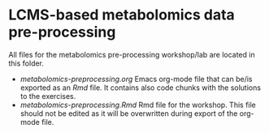 # LCMS-based metabolomics data pre-processing

All files for the metabolomics pre-processing workshop/lab are located in this
folder.

+ *metabolomics-preprocessing.org* Emacs org-mode file that can be/is exported
  as an *Rmd* file. It contains also code chunks with the solutions to the
  exercises.
+ *metabolomics-preprocessing.Rmd* Rmd file for the workshop. This file should
  not be edited as it will be overwritten during export of the org-mode file.

